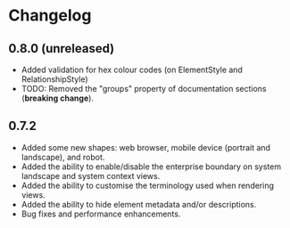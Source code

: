 # Changelog

## 0.8.0 (unreleased)

- Added validation for hex colour codes (on ElementStyle and RelationshipStyle)
- TODO: Removed the "groups" property of documentation sections (__breaking change__).

## 0.7.2

- Added some new shapes: web browser, mobile device (portrait and landscape), and robot.
- Added the ability to enable/disable the enterprise boundary on system landscape and system context views.
- Added the ability to customise the terminology used when rendering views.
- Added the ability to hide element metadata and/or descriptions.
- Bug fixes and performance enhancements.